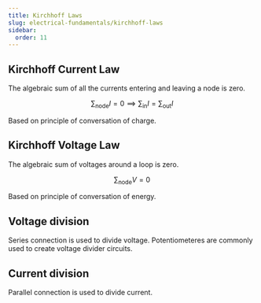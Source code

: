 ```yaml
---
title: Kirchhoff Laws
slug: electrical-fundamentals/kirchhoff-laws
sidebar:
  order: 11
---
```


## Kirchhoff Current Law

The algebraic sum of all the currents entering and leaving a node is zero.

```math
\sum_{\text{node}} I = 0 \implies \sum_{\text{in}} I = \sum_{\text{out}} I
```

Based on principle of conversation of charge.

## Kirchhoff Voltage Law

The algebraic sum of voltages around a loop is zero.

```math
\sum_{\text{node}} V = 0
```

Based on principle of conversation of energy.

## Voltage division

Series connection is used to divide voltage. Potentiometeres are commonly used
to create voltage divider circuits.

## Current division

Parallel connection is used to divide current.
